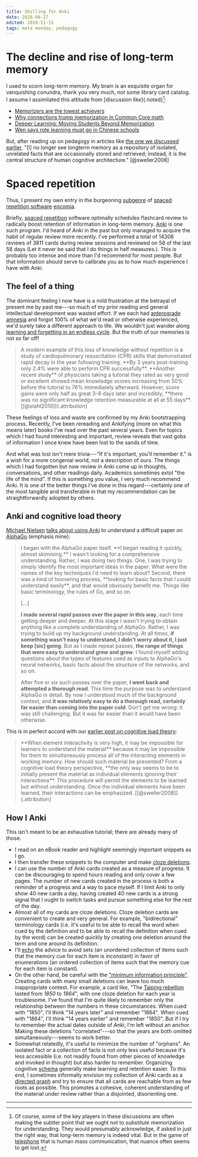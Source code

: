 ```yaml
---
title: Shilling for Anki
date: 2018-08-27
edited: 2018-11-15
tags: meta monday, pedagogy
---
```


# The decline and rise of long-term memory

I used to scorn long-term memory. My brain is an exquisite organ for vanquishing conundra, thank you very much, not some library card catalog. I assume I assimilated this attitude from [discussion like]{.noted}[^understanding-memory]:

- [Memorizers are the lowest achievers](https://hechingerreport.org/memorizers-are-the-lowest-achievers-and-other-common-core-math-surprises/)
- [Why connections trump memorization in Common Core math](https://www.dummies.com/education/common-core-standards/why-connections-trump-memorization-in-common-core-math/)
- [Deeper Learning: Moving Students Beyond Memorization](http://neatoday.org/2014/11/25/deeper-learning-moving-students-beyond-memorization-2/)
- [Wen says rote learning must go in Chinese schools](https://www.reuters.com/article/us-china-education/wen-says-rote-learning-must-go-in-chinese-schools-idUSTRE67U18Y20100831)

But, after reading up on pedagogy in articles like [the one we discussed earlier](/posts/human-cognitive-architecture-learning), "[I] no longer see longterm memory as a repository of isolated, unrelated facts that are occasionally stored and retrieved; instead, it is the central structure of human cognitive architecture." [@sweller2008]

# Spaced repetition

Thus, I present my own entry in the burgeoning [subgenre](https://www.gwern.net/Spaced-repetition) of [spaced repetition software](http://augmentingcognition.com/ltm.html) [encomia](http://devonzuegel.com/post/thoughts-on-spaced-repetition).

Briefly, [spaced repetition](https://en.wikipedia.org/wiki/Spaced_repetition) software optimally schedules flashcard review to radically boost retention of information in long-term memory. [Anki](https://apps.ankiweb.net/) is one such program. I'd heard of Anki in the past but only managed to acquire the habit of regular review more recently. I've performed a total of 14306 reviews of 3811 cards during review sessions and reviewed on 58 of the last 58 days (Let it never be said that I do things in half measures.). This is probably too intense and more than I'd recommend for most people. But that information should serve to calibrate you as to how much experience I have with Anki.

## The feel of a thing

The dominant feeling I now have is a mild frustration at the betrayal of present me by past me---so much of my prior reading and general intellectual development was wasted effort. If we each had [anterograde amnesia](https://en.wikipedia.org/wiki/Anterograde_amnesia) and forgot 100% of what we'd read or otherwise experienced, we'd surely take a different approach to life. We wouldn't just wander along [learning and forgetting in an endless cycle](https://en.wikipedia.org/wiki/Memento_(film)). But the truth of our memories is not so far off!

<!--more-->

<blockquote>
A modern example of this loss of knowledge without repetition is a study of cardiopulmonary resuscitation (CPR) skills that demonstrated rapid decay in the year following training. **By 3 years post-training only 2.4% were able to perform CPR successfully**. **Another recent study** of physicians taking a tutorial they rated as very good or excellent showed mean knowledge scores increasing from 50% before the tutorial to 76% immediately afterward. However, score gains were only half as great 3–8 days later and incredibly, **there was no significant knowledge retention measurable at all at 55 days**. [[@stahl2010]]{.attribution}
</blockquote>

These feelings of loss and waste are confirmed by my Anki bootstrapping process. Recently, I've been rereading and Ankifying (more on what this means later) books I've read over the past several years. Even for topics which I had found interesting and important, review reveals that vast gobs of information I once knew have been lost to the sands of time.

And what was lost isn't mere trivia---"If it's important, you'll remember it." is a wish for a more congenial world, not a description of ours. The things which I had forgotten but now review in Anki come up in thoughts, conversations, and other readings daily. Academics sometimes extol "the life of the mind". If this is something you value, I very much recommend Anki. It is one of the better things I've done in this regard---certainly one of the most tangible and transferable in that my recommendation can be straightforwardly adopted by others.

## Anki and cognitive load theory

[Michael Nielsen](https://en.wikipedia.org/wiki/Michael_Nielsen) [talks about using Anki](http://augmentingcognition.com/ltm.html) to understand a difficult paper on [AlphaGo](https://en.wikipedia.org/wiki/AlphaGo) (emphasis mine):

<blockquote>
I began with the AlphaGo paper itself. **I began reading it quickly, almost skimming.** I wasn't looking for a comprehensive understanding. Rather, I was doing two things. One, I was trying to simply identify the most important ideas in the paper. What were the names of the key techniques I'd need to learn about? Second, there was a kind of hoovering process, **looking for basic facts that I could understand easily**, and that would obviously benefit me. Things like basic terminology, the rules of Go, and so on.

[...]

**I made several rapid passes over the paper in this way**, each time getting deeper and deeper. At this stage I wasn't trying to obtain anything like a complete understanding of AlphaGo. Rather, I was trying to build up my background understanding. At all times, **if something wasn't easy to understand, I didn't worry about it, I just keep [sic] going**. But as I made repeat passes, **the range of things that were easy to understand grew and grew**. I found myself adding questions about the types of features used as inputs to AlphaGo's neural networks, basic facts about the structure of the networks, and so on.

After five or six such passes over the paper, **I went back and attempted a thorough read**. This time the purpose was to understand AlphaGo in detail. By now I understood much of the background context, and **it was relatively easy to do a thorough read, certainly far easier than coming into the paper cold**. Don't get me wrong: it was still challenging. But it was far easier than it would have been otherwise.
</blockquote>

This is in perfect accord with our [earlier post on cognitive load theory](/posts/human-cognitive-architecture-learning):

<blockquote>
**When element interactivity is very high, it may be impossible for learners to understand the material** because it may be impossible for them to simultaneously process all of the interacting elements in working memory. How should such material be presented? From a cognitive load theory perspective, **the only way seems to be to initially present the material as individual elements ignoring their interactions**. This procedure will permit the elements to be learned but without understanding. Once the individual elements have been learned, their interactions can be emphasized. [[@sweller2008]]{.attribution}
</blockquote>

## How I Anki

This isn't meant to be an exhaustive tutorial; there are already many of those.

- I read on an eBook reader and highlight seemingly important snippets as I go.
- I then transfer these snippets to the computer and make [cloze deletions](https://en.wikipedia.org/wiki/Cloze_test).
- I can use the number of Anki cards created as a measure of progress. It can be discouraging to spend hours reading and only cover a few pages. The number of new cards created in the process is both a reminder of a progress and a way to pace myself. If I limit Anki to only show 40 new cards a day, having created 40 new cards is a strong signal that I ought to switch tasks and pursue something else for the rest of the day.
- Almost all of my cards are cloze deletions. Cloze deletion cards are convenient to create and very general. For example, "bidirectional" terminology cards (i.e. it's useful to be able to recall the word when cued by the definition and to be able to recall the definition when cued by the word) can be created quickly by creating one deletion around the term and one around its definition.
- I'll [echo](https://www.supermemo.com/en/articles/20rules) the advice to avoid sets (an unordered collection of items such that the memory cue for each item is inconstant) in favor of enumerations (an ordered collection of items such that the memory cue for each item is constant).
- On the other hand, be careful with the ["minimum information principle"](https://www.supermemo.com/en/articles/20rules). Creating cards with many small deletions can leave too much inappropriate context. For example, a card like, "The [Taiping rebellion](https://en.wikipedia.org/wiki/Taiping_Rebellion) lasted from *1850* to *1864*", with one cloze deletion for each year is troublesome. I've found that I'm quite likely to remember only the relationship between the numbers in these circumstances. When cued with "1850", I'll think "14 years later" and remember "1864". When cued with "1864", I'll think "14 years earlier" and remember "1850". But if I try to remember the actual dates outside of Anki, I'm left without an anchor. Making these deletions "correlated"---so that the years are both omitted simultaneously---seems to work better.
- Somewhat relatedly, it's useful to minimize the number of "orphans". An isolated fact or a collection of facts is not only less useful because it's less accessible (i.e. not readily found from other pieces of knowledge and invoked in thought) but also harder to remember. Organizing cognitive [schema](https://en.wikipedia.org/wiki/Schema_(psychology)) generally make learning and retention easier. To this end, I sometimes informally envision my collection of Anki cards as a [directed graph](https://en.wikipedia.org/wiki/Directed_graph) and try to ensure that all cards are reachable from as few roots as possible. This promotes a cohesive, coherent understanding of the material under review rather than a disjointed, disorienting one.

<hr class="references">

[^understanding-memory]: Of course, some of the key players in these discussions are often making the subtler point that we ought not to *substitute* memorization for understanding. They would presumably acknowledge, if asked in just the right way, that long-term memory is indeed vital. But in the game of [telephone](https://en.wikipedia.org/wiki/Chinese_whispers) that is human mass communication, that nuance often seems to get lost.
